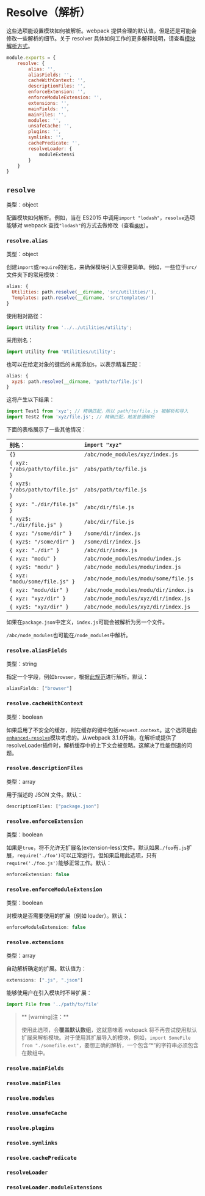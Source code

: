 # Resolve（解析）

这些选项能设置模块如何被解析。webpack 提供合理的默认值，但是还是可能会修改一些解析的细节。关于 resolver 具体如何工作的更多解释说明，请查看[模块解析方式](https://doc.webpack-china.org/concepts/module-resolution)。

```js
module.exports = {
    resolve: {
        alias: '',
        aliasFields: '',
        cacheWithContext: '',
        descriptionFiles: '',
        enforceExtension: '',
        enforceModuleExtension: '',
        extensions: '',
        mainFields: '',
        mainFiles: '',
        modules: '',
        unsafeCache: '',
        plugins: '',
        symlinks: '',
        cachePredicate: '',
        resolveLoader: {
            moduleExtensi
        }
    }
}
```

## `resolve`

类型：object

配置模块如何解析。例如，当在 ES2015 中调用`import "lodash"`，`resolve`选项能够对 webpack 查找`"lodash"`的方式去做修改（查看[`模块`](https://doc.webpack-china.org/configuration/resolve/#resolve-modules)）。

### `resolve.alias`

类型：object

创建`import`或`require`的别名，来确保模块引入变得更简单。例如，一些位于`src/`文件夹下的常用模块：

```js
alias: {
  Utilities: path.resolve(__dirname, 'src/utilities/'),
  Templates: path.resolve(__dirname, 'src/templates/')
}
```

使用相对路径：

```js
import Utility from '../../utilities/utility';
```

采用别名：

```js
import Utility from 'Utilities/utility';
```

也可以在给定对象的键后的末尾添加`$`，以表示精准匹配：

```js
alias: {
  xyz$: path.resolve(__dirname, 'path/to/file.js')
}
```

这将产生以下结果：

```js
import Test1 from 'xyz'; // 精确匹配，所以 path/to/file.js 被解析和导入
import Test2 from 'xyz/file.js'; // 精确匹配，触发普通解析
```

下面的表格展示了一些其他情况：

| `别名：` | `import "xyz"` | `import "xyz/file.js"` |
| :--- | :--- | :--- |
| `{}` | `/abc/node_modules/xyz/index.js` | `/abc/node_modules/xyz/file.js` |
| `{ xyz: "/abs/path/to/file.js" }` | `/abs/path/to/file.js` | error |
| `{ xyz$: "/abs/path/to/file.js" }` | `/abs/path/to/file.js` | `/abc/node_modules/xyz/file.js` |
| `{ xyz: "./dir/file.js" }` | `/abc/dir/file.js` | error |
| `{ xyz$: "./dir/file.js" }` | `/abc/dir/file.js` | `/abc/node_modules/xyz/file.js` |
| `{ xyz: "/some/dir" }` | `/some/dir/index.js` | `/some/dir/file.js` |
| `{ xyz$: "/some/dir" }` | `/some/dir/index.js` | `/abc/node_modules/xyz/file.js` |
| `{ xyz: "./dir" }` | `/abc/dir/index.js` | `/abc/dir/file.js` |
| `{ xyz: "modu" }` | `/abc/node_modules/modu/index.js` | `/abc/node_modules/modu/file.js` |
| `{ xyz$: "modu" }` | `/abc/node_modules/modu/index.js` | `/abc/node_modules/xyz/file.js` |
| `{ xyz: "modu/some/file.js" }` | `/abc/node_modules/modu/some/file.js` | error |
| `{ xyz: "modu/dir" }` | `/abc/node_modules/modu/dir/index.js` | `/abc/node_modules/dir/file.js` |
| `{ xyz: "xyz/dir" }` | `/abc/node_modules/xyz/dir/index.js` | `/abc/node_modules/xyz/dir/file.js` |
| `{ xyz$: "xyz/dir" }` | `/abc/node_modules/xyz/dir/index.js` | `/abc/node_modules/xyz/file.js` |

如果在`package.json`中定义，`index.js`可能会被解析为另一个文件。

`/abc/node_modules`也可能在`/node_modules`中解析。

### `resolve.aliasFields`

类型：string

指定一个字段，例如`browser`，根据[此规范](https://github.com/defunctzombie/package-browser-field-spec)进行解析。默认：

```js
aliasFields: ["browser"]
```

### `resolve.cacheWithContext`

类型：boolean

如果启用了不安全的缓存，则在缓存的键中包括`request.context`。这个选项是由[`enhanced-resolve`](https://github.com/webpack/enhanced-resolve/)模块考虑的。从webpack 3.1.0开始，在解析或提供了resolveLoader插件时，解析缓存中的上下文会被忽略。这解决了性能倒退的问题。

### `resolve.descriptionFiles`

类型：array

用于描述的 JSON 文件。默认：

```js
descriptionFiles: ["package.json"]
```

### `resolve.enforceExtension`

类型：boolean

如果是`true`，将不允许无扩展名\(extension-less\)文件。默认如果`./foo`有`.js`扩展，`require('./foo')`可以正常运行。但如果启用此选项，只有`require('./foo.js')`能够正常工作。默认：

```js
enforceExtension: false
```

### `resolve.enforceModuleExtension`

类型：boolean

对模块是否需要使用的扩展（例如 loader）。默认：

```js
enforceModuleExtension: false
```

### `resolve.extensions`

类型：array

自动解析确定的扩展。默认值为：

```js
extensions: [".js", ".json"]
```

能够使用户在引入模块时不带扩展：

```js
import File from '../path/to/file'
```

> ** \[warning\]注：**
>
> 使用此选项，会**覆盖默认数组**，这就意味着 webpack 将不再尝试使用默认扩展来解析模块。对于使用其扩展导入的模块，例如，`import SomeFile from "./somefile.ext"`，要想正确的解析，一个包含“\*”的字符串必须包含在数组中。

### `resolve.mainFields`

### `resolve.mainFiles`

### `resolve.modules`

### `resolve.unsafeCache`

### `resolve.plugins`

### `resolve.symlinks`

### `resolve.cachePredicate`

### `resolveLoader`

### `resolveLoader.moduleExtensions`

### 



